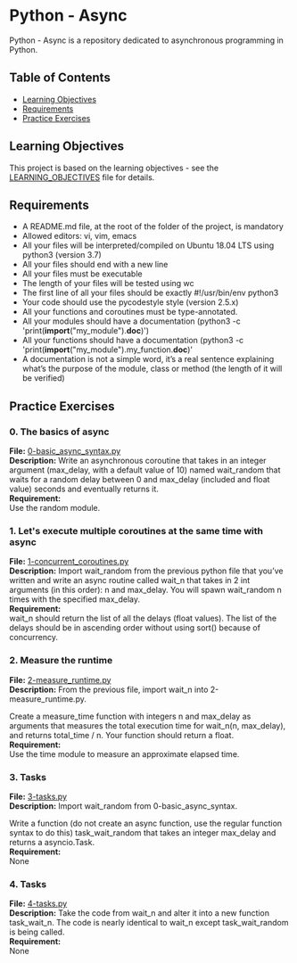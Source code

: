 # Python - Async

Python - Async is a repository dedicated to asynchronous programming in Python.

## Table of Contents

- [Learning Objectives](#learning-objectives)
- [Requirements](#requirements)
- [Practice Exercises](#practice-exercises)

## Learning Objectives

This project is based on the learning objectives - see the [LEARNING_OBJECTIVES](https://github.com/Goaty-yagi/holbertonschool-web_back_end/blob/main/python_async_function/LEARNING_OBJECTIVES.md) file for details.

## Requirements

- A README.md file, at the root of the folder of the project, is mandatory
- Allowed editors: vi, vim, emacs
- All your files will be interpreted/compiled on Ubuntu 18.04 LTS using python3 (version 3.7)
- All your files should end with a new line
- All your files must be executable
- The length of your files will be tested using wc
- The first line of all your files should be exactly #!/usr/bin/env python3
- Your code should use the pycodestyle style (version 2.5.x)
- All your functions and coroutines must be type-annotated.
- All your modules should have a documentation (python3 -c 'print(__import__("my_module").__doc__)')
- All your functions should have a documentation (python3 -c 'print(__import__("my_module").my_function.__doc__)'
- A documentation is not a simple word, it’s a real sentence explaining what’s the purpose of the module, class or method (the length of it will be verified)


## Practice Exercises

### 0. The basics of async

**File:** [0-basic_async_syntax.py](https://github.com/Goaty-yagi/holbertonschool-web_back_end/blob/main/python_async_function/0-basic_async_syntax.py)<br>
**Description:** Write an asynchronous coroutine that takes in an integer argument (max_delay, with a default value of 10) named wait_random that waits for a random delay between 0 and max_delay (included and float value) seconds and eventually returns it.<br>
**Requirement:** <br>
Use the random module.


### 1. Let's execute multiple coroutines at the same time with async

**File:** [1-concurrent_coroutines.py](https://github.com/Goaty-yagi/holbertonschool-web_back_end/blob/main/python_async_function/1-concurrent_coroutines.py)<br>
**Description:** Import wait_random from the previous python file that you’ve written and write an async routine called wait_n that takes in 2 int arguments (in this order): n and max_delay. You will spawn wait_random n times with the specified max_delay.<br>
**Requirement:** <br>
wait_n should return the list of all the delays (float values). The list of the delays should be in ascending order without using sort() because of concurrency.


### 2. Measure the runtime

**File:** [2-measure_runtime.py](https://github.com/Goaty-yagi/holbertonschool-web_back_end/blob/main/python_async_function/2-measure_runtime.py)<br>
**Description:** From the previous file, import wait_n into 2-measure_runtime.py.

Create a measure_time function with integers n and max_delay as arguments that measures the total execution time for wait_n(n, max_delay), and returns total_time / n. Your function should return a float.<br>
**Requirement:** <br>
Use the time module to measure an approximate elapsed time.


### 3. Tasks

**File:** [3-tasks.py](https://github.com/Goaty-yagi/holbertonschool-web_back_end/blob/main/python_async_function/3-tasks.py)<br>
**Description:** Import wait_random from 0-basic_async_syntax.

Write a function (do not create an async function, use the regular function syntax to do this) task_wait_random that takes an integer max_delay and returns a asyncio.Task.<br>
**Requirement:** <br>
None


### 4. Tasks

**File:** [4-tasks.py](https://github.com/Goaty-yagi/holbertonschool-web_back_end/blob/main/python_async_function/4-tasks.py)<br>
**Description:** Take the code from wait_n and alter it into a new function task_wait_n. The code is nearly identical to wait_n except task_wait_random is being called.<br>
**Requirement:** <br>
None

